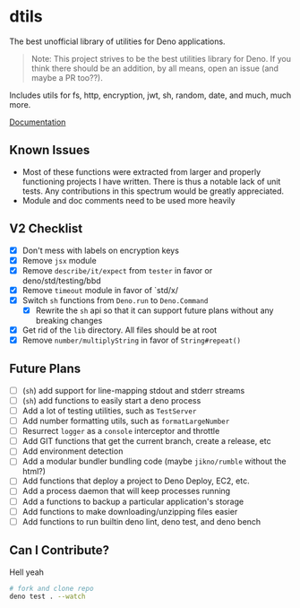 # dtils

The best unofficial library of utilities for Deno applications.

> Note: This project strives to be the best utilities library for Deno. If you think there should be an addition, by all means, open an
> issue (and maybe a PR too??).

Includes utils for fs, http, encryption, jwt, sh, random, date, and much, much more.

[Documentation](https://deno.land/x/dtils/mod.ts)

## Known Issues

- Most of these functions were extracted from larger and properly functioning projects I have written. There is thus a notable lack of unit
  tests. Any contributions in this spectrum would be greatly appreciated.
- Module and doc comments need to be used more heavily

## V2 Checklist

- [x] Don't mess with labels on encryption keys
- [x] Remove `jsx` module
- [x] Remove `describe/it/expect` from `tester` in favor or deno/std/testing/bbd
- [x] Remove `timeout` module in favor of `std/x/
- [x] Switch `sh` functions from `Deno.run` to `Deno.Command`
  - [x] Rewrite the `sh` api so that it can support future plans without any breaking changes
- [x] Get rid of the `lib` directory. All files should be at root
- [x] Remove `number/multiplyString` in favor of `String#repeat()`

## Future Plans

- [ ] (`sh`) add support for line-mapping stdout and stderr streams
- [ ] (`sh`) add functions to easily start a deno process
- [ ] Add a lot of testing utilities, such as `TestServer`
- [ ] Add number formatting utils, such as `formatLargeNumber`
- [ ] Resurrect `logger` as a `console` interceptor and throttle
- [ ] Add GIT functions that get the current branch, create a release, etc
- [ ] Add environment detection
- [ ] Add a modular bundler bundling code (maybe `jikno/rumble` without the html?)
- [ ] Add functions that deploy a project to Deno Deploy, EC2, etc.
- [ ] Add a process daemon that will keep processes running
- [ ] Add a functions to backup a particular application's storage
- [ ] Add functions to make downloading/unzipping files easier
- [ ] Add functions to run builtin deno lint, deno test, and deno bench

## Can I Contribute?

Hell yeah

```sh
# fork and clone repo
deno test . --watch
```
